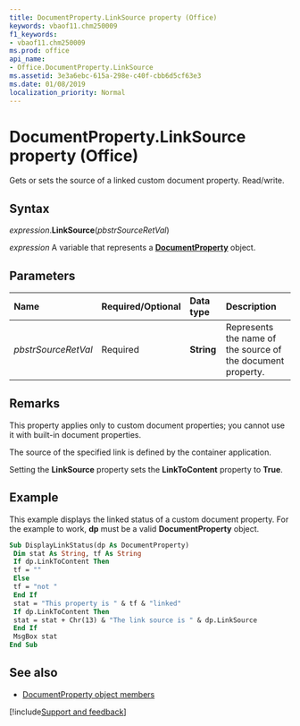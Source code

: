 ```yaml
---
title: DocumentProperty.LinkSource property (Office)
keywords: vbaof11.chm250009
f1_keywords:
- vbaof11.chm250009
ms.prod: office
api_name:
- Office.DocumentProperty.LinkSource
ms.assetid: 3e3a6ebc-615a-298e-c40f-cbb6d5cf63e3
ms.date: 01/08/2019
localization_priority: Normal
---
```



# DocumentProperty.LinkSource property (Office)

Gets or sets the source of a linked custom document property. Read/write.


## Syntax

_expression_.**LinkSource**(_pbstrSourceRetVal_)

_expression_ A variable that represents a **[DocumentProperty](Office.DocumentProperty.md)** object.


## Parameters

|Name|Required/Optional|Data type|Description|
|:-----|:-----|:-----|:-----|
| _pbstrSourceRetVal_|Required|**String**|Represents the name of the source of the document property.|

## Remarks

This property applies only to custom document properties; you cannot use it with built-in document properties.

The source of the specified link is defined by the container application.

Setting the **LinkSource** property sets the **LinkToContent** property to **True**.


## Example

This example displays the linked status of a custom document property. For the example to work, **dp** must be a valid **DocumentProperty** object.


```vb
Sub DisplayLinkStatus(dp As DocumentProperty) 
 Dim stat As String, tf As String 
 If dp.LinkToContent Then 
 tf = "" 
 Else 
 tf = "not " 
 End If 
 stat = "This property is " & tf & "linked" 
 If dp.LinkToContent Then 
 stat = stat + Chr(13) & "The link source is " & dp.LinkSource 
 End If 
 MsgBox stat 
End Sub
```


## See also

- [DocumentProperty object members](overview/library-reference/documentproperty-members-office.md)

[!include[Support and feedback](~/includes/feedback-boilerplate.md)]